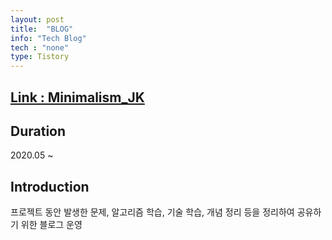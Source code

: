 ```yaml
---
layout: post
title:  "BLOG"
info: "Tech Blog"
tech : "none"
type: Tistory
---
```


## [Link : Minimalism_JK](https://ljg960730.tistory.com/) 


## Duration
2020.05 ~  


## Introduction
프로젝트 동안 발생한 문제, 알고리즘 학습, 기술 학습, 개념 정리 등을 정리하여 공유하기 위한 블로그 운영


